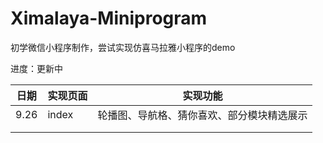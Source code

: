 # Ximalaya-Miniprogram
初学微信小程序制作，尝试实现仿喜马拉雅小程序的demo

进度：更新中

| 日期 | 实现页面 | 实现功能                                   |
| ---- | -------- | ------------------------------------------ |
| 9.26 | index    | 轮播图、导航格、猜你喜欢、部分模块精选展示 |
|      |          |                                            |
|      |          |                                            |



